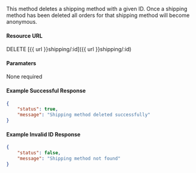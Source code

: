 <!--
@title DELETE shipping/:id
@author Moltin Ltd
@description Deletes a shipping method with a given ID

@sidebar 1
@family Shipping
@rate No
@auth Yes
@format JSON
@http DELETE
@version beta
-->

This method deletes a shipping method with a given ID. Once a shipping method has been deleted all orders for that shipping method will become anonymous.

#### Resource URL
DELETE [{{ url }}shipping/:id]({{ url }}shipping/:id)


#### Paramaters
None required

<!--code-->
#### Example Successful Response
``` json
{
    "status": true,
    "message": "Shipping method deleted successfully"
}
```


#### Example Invalid ID Response
``` json
{
    "status": false,
    "message": "Shipping method not found"
}
```
<!--/code-->